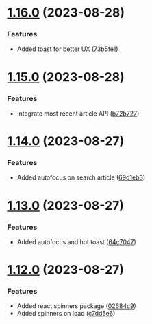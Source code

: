 # [1.16.0](https://github.com/hossainchisty/StoryLink-Client/compare/v1.15.0...v1.16.0) (2023-08-28)


### Features

* Added toast for better UX ([73b5fe1](https://github.com/hossainchisty/StoryLink-Client/commit/73b5fe1ca2e7460b81c3a7e06b5a7102352ea45d))



# [1.15.0](https://github.com/hossainchisty/StoryLink-Client/compare/v1.14.0...v1.15.0) (2023-08-28)


### Features

* integrate most recent article API ([b72b727](https://github.com/hossainchisty/StoryLink-Client/commit/b72b72756f5ab8794ac91f0e12be3779c0dd71a5))



# [1.14.0](https://github.com/hossainchisty/StoryLink-Client/compare/v1.13.0...v1.14.0) (2023-08-27)


### Features

* Added autofocus on search article ([69d1eb3](https://github.com/hossainchisty/StoryLink-Client/commit/69d1eb38860002880d42337040be8549c6b0123b))



# [1.13.0](https://github.com/hossainchisty/StoryLink-Client/compare/v1.12.0...v1.13.0) (2023-08-27)


### Features

* Added autofocus and hot toast ([64c7047](https://github.com/hossainchisty/StoryLink-Client/commit/64c70470fa575592e4cc82d19a4365c0b02d6049))



# [1.12.0](https://github.com/hossainchisty/StoryLink-Client/compare/v1.11.1...v1.12.0) (2023-08-27)


### Features

* Added react spinners package ([02684c9](https://github.com/hossainchisty/StoryLink-Client/commit/02684c9f1410821fe848862004a5364a5a83e6a0))
* Added spinners on load ([c7dd5e6](https://github.com/hossainchisty/StoryLink-Client/commit/c7dd5e64240f525133af718877cfcf186d0e85eb))



